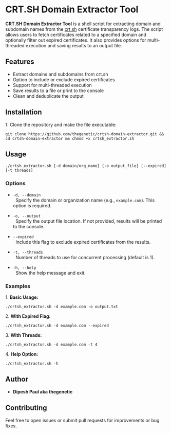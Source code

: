 # CRT.SH Domain Extractor Tool

**CRT.SH Domain Extractor Tool** is a shell script for extracting domain and subdomain names from the [crt.sh](https://crt.sh) certificate transparency logs. The script allows users to fetch certificates related to a specified domain and optionally filter out expired certificates. It also provides options for multi-threaded execution and saving results to an output file.

## Features

- Extract domains and subdomains from crt.sh
- Option to include or exclude expired certificates
- Support for multi-threaded execution
- Save results to a file or print to the console
- Clean and deduplicate the output

## Installation

1\. Clone the repository and make the file executable:
```bash\
git clone https://github.com/thegenetic/crtsh-domain-extractor.git && cd crtsh-domain-extractor && chmod +x crtsh_extractor.sh
```

## Usage

```bash\
./crtsh_extractor.sh [-d domain/org_name] [-o output_file] [--expired] [-t threads]
```

### Options

- `-d, --domain`\
  Specify the domain or organization name (e.g., `example.com`). This option is required.

- `-o, --output`\
  Specify the output file location. If not provided, results will be printed to the console.

- `--expired`\
  Include this flag to exclude expired certificates from the results.

- `-t, --threads`\
  Number of threads to use for concurrent processing (default is 1).

- `-h, --help`\
  Show the help message and exit.

### Examples

1\. **Basic Usage:**
```bash\
./crtsh_extractor.sh -d example.com -o output.txt
```

2\. **With Expired Flag:**
```bash\
./crtsh_extractor.sh -d example.com --expired
```

3\. **With Threads:**
```bash\
./crtsh_extractor.sh -d example.com -t 4
```

4\. **Help Option:**
```bash\
./crtsh_extractor.sh -h
```

## Author

- **Dipesh Paul aka thegenetic**

## Contributing

Feel free to open issues or submit pull requests for improvements or bug fixes.

